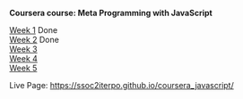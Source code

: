 **Coursera course: Meta Programming with JavaScript**


<a href="https://ssoc2iterpo.github.io/coursera_javascript/week1/week1index.html">Week 1</a> Done
<br>
<a href="https://ssoc2iterpo.github.io/coursera_javascript/week2/week2index.html">Week 2</a> Done 
<br>
<a href="https://ssoc2iterpo.github.io/coursera_javascript/week3/week3index.html">Week 3</a>
<br>
<a href="https://ssoc2iterpo.github.io/coursera_javascript/week4/week4index.html">Week 4</a>
<br>
<a href="https://ssoc2iterpo.github.io/coursera_javascript/week5/week5index.html">Week 5</a>

Live Page: https://ssoc2iterpo.github.io/coursera_javascript/
